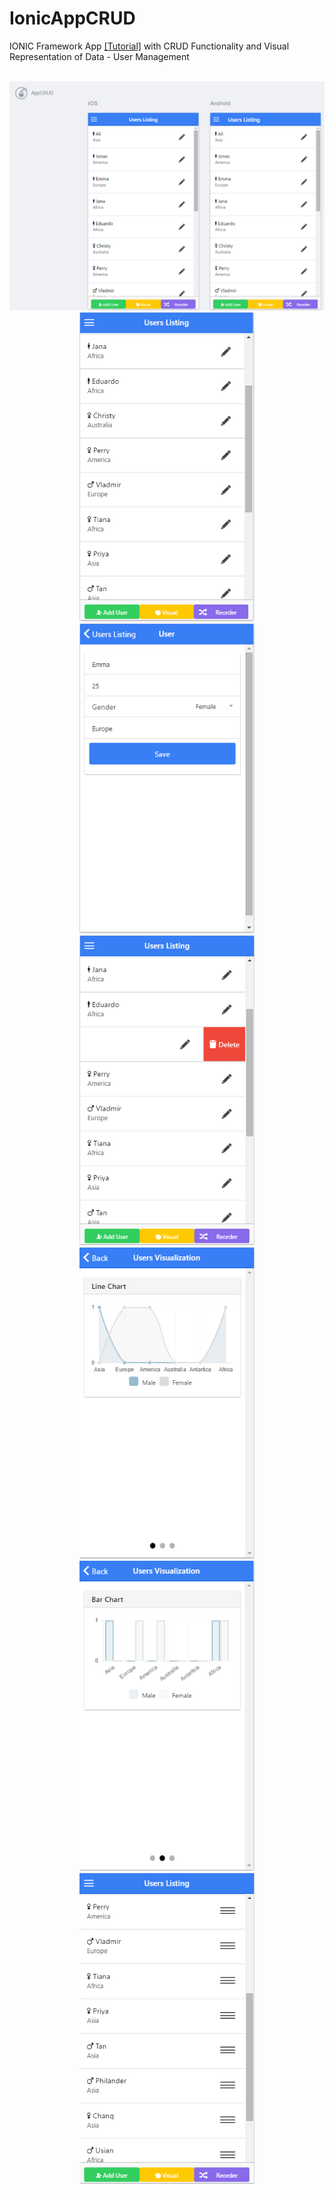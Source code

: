 # IonicAppCRUD
IONIC Framework App <a href="http://dynamicremo.blogspot.de/2015/12/app-with-crud-functionality-user.html" target="_blank">[Tutorial]</a> with CRUD Functionality and Visual Representation of Data - User Management
<br>
<br>
<div style="text-align: center;">
	<img src="https://github.com/DynamicRemo/IonicAppCRUD/blob/master/ScreenShots/Capture2.PNG" />
	<br>
	<img src="https://github.com/DynamicRemo/IonicAppCRUD/blob/master/ScreenShots/Capture3.PNG" width="280" />
	<img src="https://github.com/DynamicRemo/IonicAppCRUD/blob/master/ScreenShots/Capture4.PNG" width="280" />
	<img src="https://github.com/DynamicRemo/IonicAppCRUD/blob/master/ScreenShots/Capture5.PNG" width="280" />
	<img src="https://github.com/DynamicRemo/IonicAppCRUD/blob/master/ScreenShots/Capture6.PNG" width="280" />
	<img src="https://github.com/DynamicRemo/IonicAppCRUD/blob/master/ScreenShots/Capture7.PNG" width="280" />
	<img src="https://github.com/DynamicRemo/IonicAppCRUD/blob/master/ScreenShots/Capture8.PNG" width="280" />
</div>
